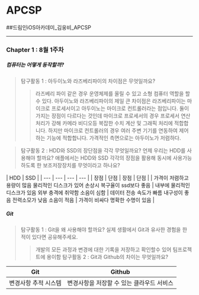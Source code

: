 # APCSP
##드림인iOS아카데미_김웅비_APCSP
***
### Chapter 1 : 8월 1주차
##### 컴퓨터는 어떻게 동작할까?
> 탐구활동 1 : 아두이노와 라즈베리파이의 차이점은 무엇일까요?
>> 라즈베리 파이 같은 경우 운영체제를 올릴 수 있고 소형 컴퓨터 역할을 할 수 있다. 아두이노와 라즈베리파이의 제일 큰 차이점은 라즈베리파이는 마이크로 프로세서이고 아두이노는 마이크로 컨트롤러라는 점입니다. 둘이 가지는 장점이 다르다는 것인데 마이크로 프로세서의 경우 프로세서 연산처리가 강해 카메라 비디오등 복잡한 수치 계산 및 그래픽 처리에 적합합니다. 하지만 마이크로 컨트롤러의 경우 여러 주변 기기를 연동하여 제어하는 기능에 적합합니다. 가격적인 측면으로는 아두이노가 저렴하다.

> 탐구활동 2 : HDD와 SSD의 장단점을 각각 무엇일까요? 언제 우리는 HDD를 사용해야 할까요? 애플에서는 HDD와 SSD 각각의 장점을 활용해 동시에 사용가능하도록 한 보조저장장치를 무엇이라고 하나요?
>>
| HDD | SSD |
| --- | --- | --- | --- |
| 장점 | 단점 | 장점 | 단점 |
| 가격이 저렴하고 용량이 많음 물리적인 디스크가 있어 손상시 복구율이 ssd보다 좋음 | 내부에 물리적인 디스크가 있음 외부 충격에 취약함 소음이 심함 | 데이터 전송 속도가 빠름 내구성이 좋음 전력소모가 낮음 소음이 적음 | 가격이 비싸다 명확한 수명이 있음 |  

##### Git
>탐구활동 1 : Git을 왜 사용해야 할까요? 실제 생활에서 Git과 유사한 경험을 한 적이 있다면 공유해주세요.
>> 개발의 모든 과정과 변경에 대한 기록을 저장하고 확인할수 있어 팀프로젝트에 용이함
>탐구활동 2 : Git과 Github의 차이는 무엇일까요?
>>
| Git | Github |
| --- | ------ |
| 변경사항 추적 시스템 | 변경사항을 저장할 수 있는 클라우드 서비스 |
